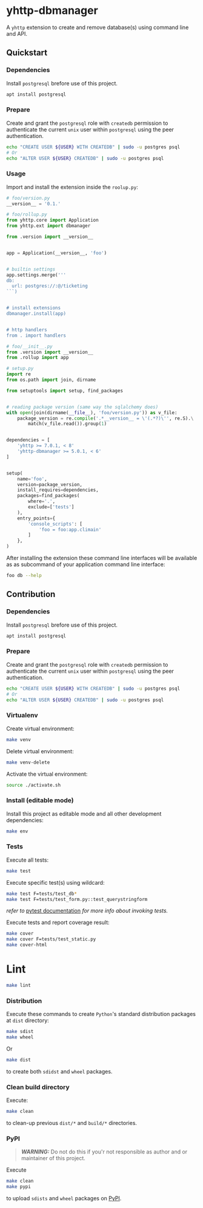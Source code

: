 # yhttp-dbmanager

A `yhttp` extension to create and remove database(s) using command line and
API.


## Quickstart

### Dependencies
Install `postgresql` brefore use of this project.
```bash
apt install postgresql
```

### Prepare

Create and grant the `postgresql` role with `createdb` permission to 
authenticate the current `unix` user within `postgresql` using the peer 
authentication.
```bash
echo "CREATE USER ${USER} WITH CREATEDB" | sudo -u postgres psql
# Or
echo "ALTER USER ${USER} CREATEDB" | sudo -u postgres psql
```

### Usage

Import and install the extension inside the `roolup.py`:

```python
# foo/version.py
__version__ = '0.1.'
```


```python
# foo/rollup.py
from yhttp.core import Application
from yhttp.ext import dbmanager

from .version import __version__


app = Application(__version__, 'foo')


# builtin settings
app.settings.merge('''
db:
  url: postgres://:@/ticketing
```)


# install extensions
dbmanager.install(app)


# http handlers
from . import handlers
```


```python
# foo/__init__.py
from .version import __version__
from .rollup import app
```


```python
# setup.py
import re
from os.path import join, dirname

from setuptools import setup, find_packages


# reading package version (same way the sqlalchemy does)
with open(join(dirname(__file__), 'foo/version.py')) as v_file:
    package_version = re.compile('.*__version__ = \'(.*?)\'', re.S).\
        match(v_file.read()).group(1)


dependencies = [
    'yhttp >= 7.0.1, < 8'
    'yhttp-dbmanager >= 5.0.1, < 6'
]


setup(
    name='foo',
    version=package_version,
    install_requires=dependencies,
    packages=find_packages(
        where='.',
        exclude=['tests']
    ),
    entry_points={
        'console_scripts': [
            'foo = foo:app.climain'
        ]
    },
)

```

After installing the extension these command line interfaces will be available
as as subcommand of your application command line interface:
```bash
foo db --help
```


## Contribution

### Dependencies
Install `postgresql` brefore use of this project.
```bash
apt install postgresql
```

### Prepare

Create and grant the `postgresql` role with `createdb` permission to 
authenticate the current `unix` user within `postgresql` using the peer 
authentication.
```bash
echo "CREATE USER ${USER} WITH CREATEDB" | sudo -u postgres psql
# Or
echo "ALTER USER ${USER} CREATEDB" | sudo -u postgres psql
```

### Virtualenv

Create virtual environment:
```bash
make venv
```

Delete virtual environment:
```bash
make venv-delete
```

Activate the virtual environment:
```bash
source ./activate.sh
```


### Install (editable mode)
Install this project as editable mode and all other development dependencies:
```bash
make env
```


### Tests
Execute all tests:
```bash
make test
```

Execute specific test(s) using wildcard:
```bash
make test F=tests/test_db*
make test F=tests/test_form.py::test_querystringform
```

*refer to* [pytest documentation](https://docs.pytest.org/en/7.1.x/how-to/usage.html#how-to-invoke-pytest)
*for more info about invoking tests.*

Execute tests and report coverage result:
```bash
make cover
make cover F=tests/test_static.py
make cover-html
```


# Lint
```bash
make lint
```


### Distribution
Execute these commands to create `Python`'s standard distribution packages
at `dist` directory:
```bash
make sdist
make wheel
```

Or 
```bash
make dist
```
to create both `sdidst` and `wheel` packages.


### Clean build directory
Execute: 
```bash
make clean
```
to clean-up previous `dist/*` and `build/*` directories.


### PyPI

> **_WARNING:_** Do not do this if you'r not responsible as author and 
> or maintainer of this project.

Execute
```bash
make clean
make pypi
```
to upload `sdists` and `wheel` packages on [PyPI](https://pypi.org).
